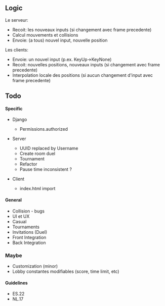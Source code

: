 ## Logic
Le serveur:
- Recoit: les nouveaux inputs (si changement avec frame precedente)
- Calcul mouvements et collisions
- Envoie: (a tous) nouvel input, nouvelle position
  
Les clients:
- Envoie: un nouvel input (p.ex. KeyUp->KeyNone)
- Recoit: nouvelles positions, nouveaux inputs (si changement avec frame precedente)
- Interpolation locale des positions (si aucun changement d'input avec frame precedente)

## Todo

#### Specific
- Django
  - Permissions.authorized

- Server
  - UUID replaced by Username
  - Create room duel
  - Tournament
  - Refactor
  - Pause time inconsistent ?

- Client
  - index.html import 

#### General
- Collision - bugs
- UI et UX
- Casual
- Tournaments
- Invitations (Duel)
- Front Integration
- Back Integration

### Maybe
- Customization (minor)
- Lobby constantes modifiables (score, time limit, etc)

#### Guidelines
- ES.22
- NL.17
